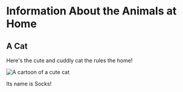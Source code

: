 # Information About the Animals at Home

## A Cat

Here's the cute and cuddly cat the rules the home!

![A cartoon of a cute cat](../cat.png)

Its name is Socks!

